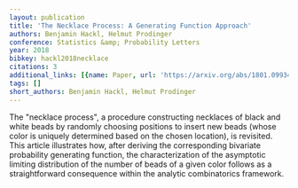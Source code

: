 ```yaml
---
layout: publication
title: 'The Necklace Process: A Generating Function Approach'
authors: Benjamin Hackl, Helmut Prodinger
conference: Statistics &amp; Probability Letters
year: 2018
bibkey: hackl2018necklace
citations: 3
additional_links: [{name: Paper, url: 'https://arxiv.org/abs/1801.09934'}]
tags: []
short_authors: Benjamin Hackl, Helmut Prodinger
---
```

The "necklace process", a procedure constructing necklaces of black and white
beads by randomly choosing positions to insert new beads (whose color is
uniquely determined based on the chosen location), is revisited. This article
illustrates how, after deriving the corresponding bivariate probability
generating function, the characterization of the asymptotic limiting
distribution of the number of beads of a given color follows as a
straightforward consequence within the analytic combinatorics framework.